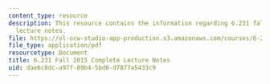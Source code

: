 ```yaml
---
content_type: resource
description: This resource contains the information regarding 6.231 fall 2015 complete
  lecture notes.
file: https://ol-ocw-studio-app-production.s3.amazonaws.com/courses/6-231-dynamic-programming-and-stochastic-control-fall-2015/dae6c8dca97f89b45bd0d7877a5433c9_MIT6_231F15_Notes.pdf
file_type: application/pdf
resourcetype: Document
title: 6.231 Fall 2015 Complete Lecture Notes
uid: dae6c8dc-a97f-89b4-5bd0-d7877a5433c9
---
```

